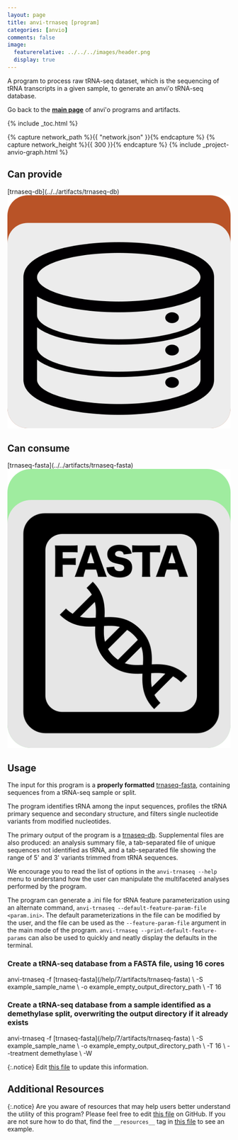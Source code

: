 ```yaml
---
layout: page
title: anvi-trnaseq [program]
categories: [anvio]
comments: false
image:
  featurerelative: ../../../images/header.png
  display: true
---
```


A program to process raw tRNA-seq dataset, which is the sequencing of tRNA transcripts in a given sample, to generate an anvi&#x27;o tRNA-seq database.

Go back to the **[main page](../../)** of anvi'o programs and artifacts.


{% include _toc.html %}
<div id="svg" class="subnetwork"></div>
{% capture network_path %}{{ "network.json" }}{% endcapture %}
{% capture network_height %}{{ 300 }}{% endcapture %}
{% include _project-anvio-graph.html %}


## Can provide

<p style="text-align: left" markdown="1"><span class="artifact-p">[trnaseq-db](../../artifacts/trnaseq-db) <img src="../../images/icons/DB.png" class="artifact-icon-mini" /></span></p>

## Can consume

<p style="text-align: left" markdown="1"><span class="artifact-r">[trnaseq-fasta](../../artifacts/trnaseq-fasta) <img src="../../images/icons/FASTA.png" class="artifact-icon-mini" /></span></p>

## Usage


The input for this program is a **properly formatted** <span class="artifact-n">[trnaseq-fasta](/help/7/artifacts/trnaseq-fasta)</span>, containing sequences from a tRNA-seq sample or split.

The program identifies tRNA among the input sequences, profiles the tRNA primary sequence and secondary structure, and filters single nucleotide variants from modified nucleotides.

The primary output of the program is a <span class="artifact-n">[trnaseq-db](/help/7/artifacts/trnaseq-db)</span>. Supplemental files are also produced: an analysis summary file, a tab-separated file of unique sequences not identified as tRNA, and a tab-separated file showing the range of 5' and 3' variants trimmed from tRNA sequences.

We encourage you to read the list of options in the `anvi-trnaseq --help` menu to understand how the user can manipulate the multifaceted analyses performed by the program.

The program can generate a .ini file for tRNA feature parameterization using an alternate command, `anvi-trnaseq --default-feature-param-file <param.ini>`. The default parameterizations in the file can be modified by the user, and the file can be used as the `--feature-param-file` argument in the main mode of the program. `anvi-trnaseq --print-default-feature-params` can also be used to quickly and neatly display the defaults in the terminal.


### Create a tRNA-seq database from a FASTA file, using 16 cores

<div class="codeblock" markdown="1">
anvi&#45;trnaseq &#45;f <span class="artifact&#45;n">[trnaseq&#45;fasta](/help/7/artifacts/trnaseq&#45;fasta)</span> \
             &#45;S example_sample_name \
             &#45;o example_empty_output_directory_path \
             &#45;T 16
</div>

### Create a tRNA-seq database from a sample identified as a demethylase split, overwriting the output directory if it already exists

<div class="codeblock" markdown="1">
anvi&#45;trnaseq &#45;f <span class="artifact&#45;n">[trnaseq&#45;fasta](/help/7/artifacts/trnaseq&#45;fasta)</span> \
             &#45;S example_sample_name \
             &#45;o example_empty_output_directory_path \
             &#45;T 16 \
             &#45;&#45;treatment demethylase \
             &#45;W
</div>

{:.notice}
Edit [this file](https://github.com/merenlab/anvio/tree/master/anvio/docs/programs/anvi-trnaseq.md) to update this information.


## Additional Resources



{:.notice}
Are you aware of resources that may help users better understand the utility of this program? Please feel free to edit [this file](https://github.com/merenlab/anvio/tree/master/bin/anvi-trnaseq) on GitHub. If you are not sure how to do that, find the `__resources__` tag in [this file](https://github.com/merenlab/anvio/blob/master/bin/anvi-interactive) to see an example.
